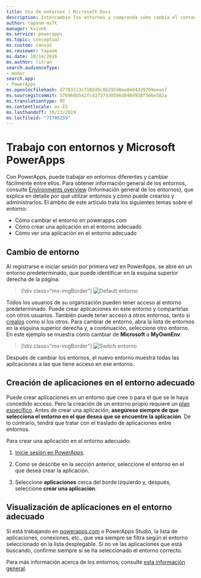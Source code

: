 ```yaml
---
title: Uso de entornos | Microsoft Docs
description: Intercambie los entornos y comprenda cómo cambia el contenido de las páginas.
author: tapanm-msft
manager: kvivek
ms.service: powerapps
ms.topic: conceptual
ms.custom: canvas
ms.reviewer: tapanm
ms.date: 10/14/2016
ms.author: litran
search.audienceType:
- maker
search.app:
- PowerApps
ms.openlocfilehash: d7783113c7102d9c8b292d0ee84d4329709eeaa7
ms.sourcegitcommit: 57b968b542fc43737330596d840d938f566e582a
ms.translationtype: MT
ms.contentlocale: es-ES
ms.lasthandoff: 10/23/2019
ms.locfileid: "71705259"
---
```

# <a name="working-with-environments-and-microsoft-powerapps"></a>Trabajo con entornos y Microsoft PowerApps
Con PowerApps, puede trabajar en entornos diferentes y cambiar fácilmente entre ellos. Para obtener información general de los entornos, consulte [Environments overview](../../administrator/environments-overview.md) (Información general de los entornos), que explica en detalle por qué utilizar entornos y cómo puede crearlos y administrarlos. El ámbito de este artículo trata los siguientes temas sobre el entorno:

- Cómo cambiar el entorno en powerapps.com
- Cómo crear una aplicación en el entorno adecuado
- Cómo ver una aplicación en el entorno adecuado

## <a name="switch-the-environment"></a>Cambio de entorno
Al registrarse e iniciar sesión por primera vez en PowerApps, se abre en un entorno predeterminado, que puede identificar en la esquina superior derecha de la página.

> [!div class="mx-imgBorder"]
> ![Default entorno ](./media/working-with-environments/env-dropdown.png)

Todos los usuarios de su organización pueden tener acceso al entorno predeterminado. Puede crear aplicaciones en este entorno y compartirlas con otros usuarios. También puede tener acceso a otros entornos, tanto si [crealos](../../administrator/environments-administration.md) como si los otros. Para cambiar de entorno, abra la lista de entornos en la esquina superior derecha y, a continuación, seleccione otro entorno. En este ejemplo se muestra cómo cambiar de **Microsoft** a **MyOwnEnv**.

> [!div class="mx-imgBorder"]
> ![Switch entorno ](./media/working-with-environments/switch-environment.png)

Después de cambiar los entornos, el nuevo entorno muestra todas las aplicaciones a las que tiene acceso en ese entorno.

## <a name="create-apps-in-the-right-environment"></a>Creación de aplicaciones en el entorno adecuado
Puede crear aplicaciones en un entorno que cree o para el que se le haya concedido acceso. Pero la creación de un entorno propio requiere un [plan específico](../../administrator/pricing-billing-skus.md). Antes de crear una aplicación, **asegúrese siempre de que selecciona el entorno en el que desea que se encuentre la aplicación**. De lo contrario, tendrá que tratar con el traslado de aplicaciones entre entornos.

Para crear una aplicación en el entorno adecuado:

1. [Inicie sesión en PowerApps](http://web.powerapps.com?utm_source=padocs&utm_medium=linkinadoc&utm_campaign=referralsfromdoc).

1. Como se describe en la sección anterior, seleccione el entorno en el que desea crear la aplicación.

1. Seleccione **aplicaciones** cerca del borde izquierdo y, después, seleccione **crear una aplicación**.

## <a name="view-apps-in-the-right-environment"></a>Visualización de aplicaciones en el entorno adecuado
Si está trabajando en [powerapps.com](http://web.powerapps.com?utm_source=padocs&utm_medium=linkinadoc&utm_campaign=referralsfromdoc) o PowerApps Studio, la lista de aplicaciones, conexiones, etc., que vea siempre se filtra según el entorno seleccionado en la lista desplegable. Si no ve las aplicaciones que está buscando, confirme siempre si se ha seleccionado el entorno correcto.

Para más información acerca de los entornos, consulte [esta información general](../../administrator/environments-overview.md).
